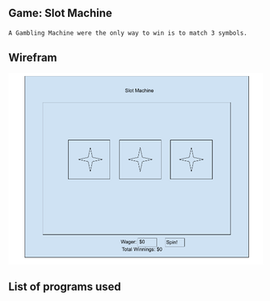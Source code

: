 ## Game: Slot Machine
    
    A Gambling Machine were the only way to win is to match 3 symbols.

## Wirefram

![](./Assets/Untitled%20drawing.png)

## List of programs used


